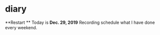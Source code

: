 # diary
**Restart **
 Today is **Dec. 29, 2019**
Recording schedule what I have done every weekend.

